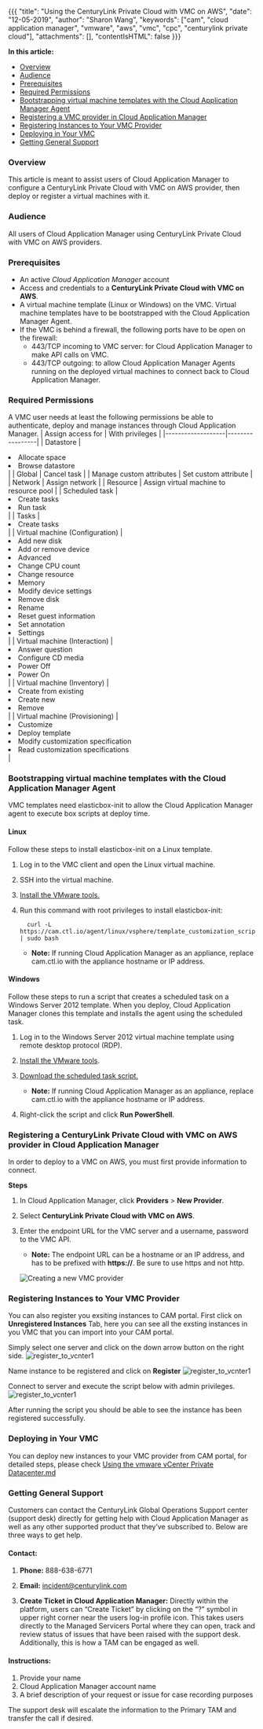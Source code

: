 {{{ "title": "Using the CenturyLink Private Cloud with VMC on AWS",
"date": "12-05-2019",
"author": "Sharon Wang",
"keywords": ["cam", "cloud application manager", "vmware", "aws", "vmc", "cpc", "centurylink private cloud"],
"attachments": [],
"contentIsHTML": false
}}}

**In this article:**
* [Overview](#overview)
* [Audience](#audience)
* [Prerequisites](#prerequisites)
* [Required Permissions](#required-permissions)
* [Bootstrapping virtual machine templates with the Cloud Application Manager Agent](#bootstrapping-virtual-machine-templates-with-the-cloud-application-manager-agent)
* [Registering a VMC provider in Cloud Application Manager](#registering-a-vmc-provider-in-cloud-application-manager)
* [Registering Instances to Your VMC Provider](#registering-instances-to-your-vmc-provider)
* [Deploying in Your VMC](#deploying-in-your-vmc)
* [Getting General Support](#getting-general-support)

### Overview

This article is meant to assist users of Cloud Application Manager to configure a CenturyLink Private Cloud with VMC on AWS provider, then deploy or register a virtual machines with it.

### Audience

All users of Cloud Application Manager using CenturyLink Private Cloud with VMC on AWS providers.

### Prerequisites

* An active *Cloud Application Manager* account
* Access and credentials to a **CenturyLink Private Cloud with VMC on AWS**.
* A virtual machine template (Linux or Windows) on the VMC. Virtual machine templates have to be bootstrapped with the Cloud Application Manager Agent.
* If the VMC is behind a firewall, the following ports have to be open on the firewall:
	* 443/TCP incoming to VMC server: for Cloud Application Manager to make API calls on VMC.
	* 443/TCP outgoing: to allow Cloud Application Manager Agents running on the deployed virtual machines to connect back to Cloud Application Manager.

### Required Permissions

A VMC user needs at least the following permissions be able to authenticate, deploy and manage instances through Cloud Application Manager. 
| Assign access for | With privileges |
|-------------------|-----------------|
| Datastore | <li>Allocate space</li><li>Browse datastore</li> |
| Global |	Cancel task |
| Manage custom attributes | Set custom attribute |
| Network |	Assign network |
| Resource | Assign virtual machine to resource pool |
| Scheduled task | <li>Create tasks</li><li>Run task</li> |
| Tasks | <li>Create tasks</li> |
| Virtual machine (Configuration) | <li>Add new disk</li><li>Add or remove device</li><li>Advanced</li><li>Change CPU count</li><li>Change resource</li><li>Memory</li><li>Modify device settings</li><li>Remove disk</li><li>Rename</li><li>Reset guest information</li><li>Set annotation</li><li>Settings</li> |
| Virtual machine (Interaction) | <li>Answer question</li><li>Configure CD media</li><li>Power Off</li><li>Power On</li> |
| Virtual machine (Inventory) | <li>Create from existing</li><li>Create new</li><li>Remove</li> |
| Virtual machine (Provisioning) | <li>Customize</li><li>Deploy template</li><li>Modify customization specification</li><li>Read customization specifications</li> |

### Bootstrapping virtual machine templates with the Cloud Application Manager Agent

VMC templates need elasticbox-init to allow the Cloud Application Manager agent to execute box scripts at deploy time.

#### Linux

Follow these steps to install elasticbox-init on a Linux template.


1. Log in to the VMC client and open the Linux virtual machine.

2. SSH into the virtual machine.

3. [Install the VMware tools.](https://www.vmware.com/support/ws55/doc/ws_newguest_tools_linux.html)

4. Run this command with root privileges to install elasticbox-init:

   ```
	 curl -L https://cam.ctl.io/agent/linux/vsphere/template_customization_script.sh | sudo bash
   ```

   * **Note:** If running Cloud Application Manager as an appliance, replace cam.ctl.io with the appliance hostname or IP address.

#### Windows

Follow these steps to run a script that creates a scheduled task on a Windows Server 2012 template. When you deploy, Cloud Application Manager clones this template and installs the agent using the scheduled task.

1. Log in to the Windows Server 2012 virtual machine template using remote desktop protocol (RDP).

2. [Install the VMware tools](https://kb.vmware.com/selfservice/microsites/search.do?language=en_US&cmd=displayKC&externalId=1018377).

3. [Download the scheduled task script.](https://cam.ctl.io/agent/windows/vsphere/template_customization_script.ps1)

   * **Note:** If running Cloud Application Manager as an appliance, replace cam.ctl.io with the appliance hostname or IP address.

4. Right-click the script and click **Run PowerShell**.

### Registering a CenturyLink Private Cloud with VMC on AWS provider in Cloud Application Manager

In order to deploy to a VMC on AWS, you must first provide information to connect. 

**Steps**

1. In Cloud Application Manager, click **Providers** > **New Provider**.

2. Select **CenturyLink Private Cloud with VMC on AWS**.

3. Enter the endpoint URL for the VMC server and a username, password to the VMC API.
   * **Note:** The endpoint URL can be a hostname or an IP address, and has to be prefixed with **https://**. Be sure to use https and not http.

   ![Creating a new VMC provider](../../images/cloud-application-manager/VMC01.png)

### Registering Instances to Your VMC Provider

You can also register you exsiting instances to CAM portal. First click on **Unregistered Instances** Tab, here you can see all the exsting instances in you VMC that you can import into your CAM portal.

Simply select one server and click on the down arrow button on the right side.
![register_to_vcnter1](../../images/cloud-application-manager/deploying-anywhere/register_to_vmc1.png)

Name instance to be registered and click on **Register**
![register_to_vcnter1](../../images/cloud-application-manager/deploying-anywhere/register_to_vmc2.png)

Connect to server and execute the script below with admin privileges.
![register_to_vcnter1](../../images/cloud-application-manager/deploying-anywhere/register_to_vmc3.png)

After running the script you should be able to see the instance has been registered successfully.

### Deploying in Your VMC

You can deploy new instances to your VMC provider from CAM portal, for detailed steps, please check [Using the vmware vCenter Private Datacenter.md](../using-the-vmware-vcenter-private-datacenter.md) 

### Getting General Support

Customers can contact the CenturyLink Global Operations Support center (support desk) directly for getting help with Cloud Application Manager as well as any other supported product that they’ve subscribed to.  Below are three ways to get help.

#### Contact:

1. **Phone:** 888-638-6771

2. **Email:** incident@centurylink.com

3. **Create Ticket in Cloud Application Manager:** Directly within the platform, users can “Create Ticket” by clicking on the “?” symbol in upper right corner near the users log-in profile icon.  This takes users directly to the Managed Servicers Portal where they can open, track and review status of issues that have been raised with the support desk.  Additionally, this is how a TAM can be engaged as well.

#### Instructions:

1. Provide your name
2. Cloud Application Manager account name
3. A brief description of your request or issue for case recording purposes

The support desk will escalate the information to the Primary TAM and transfer the call if desired.

